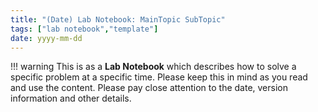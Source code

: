 ```yaml
---
title: "(Date) Lab Notebook: MainTopic SubTopic"
tags: ["lab notebook","template"]
date: yyyy-mm-dd
---
```


!!! warning
    This is as a **Lab Notebook** which describes how to solve a specific problem at a specific time.
    Please keep this in mind as you read and use the content. Please pay close attention to the date, version
    information and other details.

<!---

File and title naming conventions:

    Lab Notebooks are sorted by filename, but the display name on the documentation page is determined by the title tag.

    [05-09-2023] We have changed file ordering over to date, so file names should begin with a date in yyyy-mm-dd_ and the
    title tag of the file should begin with a date in (yyyy-mm-dd_)

    [WARNING: Information below this point is out of date, but is still a good explanation of file ordering]
    We are currently (as of 3-30-2023) trying to order LabNotebooks by a "MainTopic" which is usually a specific software/packages/etc 
    as most Lab Notebooks are about installing or running software/packages (with some exception, see OnDemand). As such please try to 
    stick to the following convetions when naming and titling your Lab Notebooks

    Filenames should follow the format:
        
            "LabNotebook_<MainTopic>_<SubTopic>.md"

    where <MainTopic> is typically the name of the software, package, or lanaguage that the Notebooks is about, with the first letter 
    capitalized (i.e. Anaconda, PyMesh, Python, OnDemand) and <SubTopic> is the specific process the Notebook is about (installation, 
    solving an error, running in parallel on SLURM)

    Titles should follow a similar foramt:

        "Lab Notebook: <MainTopic> <Subtopic> (<Date:yyyy-mm-dd>)"

    where <MainTopic> should be THE SAME as in the Filename to preserve ordering which is one reason using a single, capitalized name
    of software/package/etc is prefered. The <SubTopic> should be the same or similar as in the Filename, but it is not essential that 
    it be exactly the same. It is acceptable to change, expand, or rearrange the subtopic to make the title more human readable. Having Lab 
    Notbooks slightly out of order at the SubTopic level is fine as long as they are correltly grouped by MainTopic and the title clearly 
    describes the specific process the Lab Notebook deals with.Also, please include a date in yyyy-mm-dd format so that it is easy for 
    people to tell the age of the topic of the Lab Notebookd from the listing. This date should reflect the date the content was 
    created (i.e. when the process outlined was tested to work, not the last edit to text/title/etc)

    Finally, \internal title heading of the Lab Notebook do not affect ordering or apperance of the Lab Notebook page, so there are 
    no strict requirement here, but best pratice would be to have the first heading be something similar to the Filename/Title and also     
    include a date here as well.

    In Summary:
    
        Filename: Controls order on the Notebooks page;        "LabNotebook_<MainTopic>_<SubTopic>.md"
        Title: Visible on the Notebooks page;                  "Lab Notebook: <MainTopic> <Subtopic> (<Date:yyyy-mm-dd>)"
        Internal Header: Visible inside the notebook           "<Something human readable> (<Date:yyyy-mm-dd>)"

    Example:

        Filename: OnDemand_CantClickInteractiveDesktop
        Title:  OnDmeand --- Unable to click icons on the Interactive Desktop (2022-10-04)
        Internal Header: Lab Notebook --- Unable to click icons on the OnDemand Interactive Desktop (2022-10-04)

    

-->
